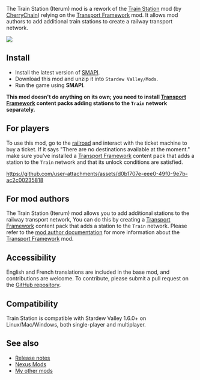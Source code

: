 The Train Station (Iterum) mod is a rework of the [Train Station](https://www.nexusmods.com/stardewvalley/mods/6183) mod (by [CherryChain](https://www.nexusmods.com/stardewvalley/users/3590100)) relying on the [Transport Framework](https://www.nexusmods.com/stardewvalley/mods/29911) mod. It allows mod authors to add additional train stations to create a railway transport network.

![](https://raw.githubusercontent.com/wiki/mouahrara/TrainStation/images/main.jpg)

## Install
- Install the latest version of [SMAPI](https://smapi.io).
- Download this mod and unzip it into `Stardew Valley/Mods`.
- Run the game using **SMAPI**.

**This mod doesn't do anything on its own; you need to install [Transport Framework](https://www.nexusmods.com/stardewvalley/mods/29911) content packs adding stations to the `Train` network separately.**

## For players
To use this mod, go to the [railroad](https://stardewvalleywiki.com/Railroad) and interact with the ticket machine to buy a ticket. If it says "There are no destinations available at the moment." make sure you've installed a [Transport Framework](https://www.nexusmods.com/stardewvalley/mods/29911) content pack that adds a station to the `Train` network and that its unlock conditions are satisfied.

https://github.com/user-attachments/assets/d0b1707e-eee0-49f0-9e7b-ac2c00235818

## For mod authors
The Train Station (Iterum) mod allows you to add additional stations to the railway transport network, You can do this by creating a [Transport Framework](https://www.nexusmods.com/stardewvalley/mods/29911) content pack that adds a station to the `Train` network. Please refer to the [mod author documentation](https://github.com/mouahrara/TransportFramework/???) for more information about the [Transport Framework](https://www.nexusmods.com/stardewvalley/mods/29911) mod.

## Accessibility
English and French translations are included in the base mod, and contributions are welcome. To contribute, please submit a pull request on the [GitHub repository](https://github.com/mouahrara/TrainStation/pulls).

## Compatibility
Train Station is compatible with Stardew Valley 1.6.0+ on Linux/Mac/Windows, both single-player and multiplayer.

## See also
- [Release notes](https://github.com/mouahrara/TrainStation/releases)
- [Nexus Mods](https://www.nexusmods.com/stardewvalley/mods/29912)
- [My other mods](https://www.nexusmods.com/stardewvalley/users/190812873?tab=user+files)
